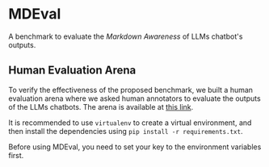 # MDEval

A benchmark to evaluate the _Markdown Awareness_ of LLMs chatbot's outputs.

## Human Evaluation Arena

To verify the effectiveness of the proposed benchmark, we built a human evaluation arena where we asked human annotators to evaluate the outputs of the LLMs chatbots. The arena is available at [this link](https://md-eval-human.pages.dev/).


It is recommended to use `virtualenv` to create a virtual environment, and then install the dependencies using `pip install -r requirements.txt`.

Before using MDEval, you need to set your key to the environment variables first.